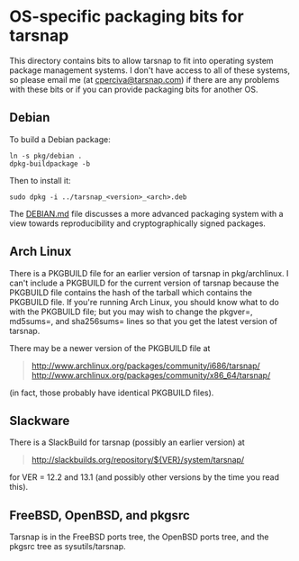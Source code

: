 OS-specific packaging bits for tarsnap
======================================

This directory contains bits to allow tarsnap to fit into operating system
package management systems.  I don't have access to all of these systems,
so please email me (at <cperciva@tarsnap.com>) if there are any problems
with these bits or if you can provide packaging bits for another OS.


Debian
------

To build a Debian package:

    ln -s pkg/debian .
    dpkg-buildpackage -b

Then to install it:

    sudo dpkg -i ../tarsnap_<version>_<arch>.deb

The [DEBIAN.md](DEBIAN.md) file discusses a more advanced packaging system
with a view towards reproducibility and cryptographically signed packages.


Arch Linux
----------

There is a PKGBUILD file for an earlier version of tarsnap in pkg/archlinux.
I can't include a PKGBUILD for the current version of tarsnap because the
PKGBUILD file contains the hash of the tarball which contains the PKGBUILD
file.  If you're running Arch Linux, you should know what to do with the
PKGBUILD file; but you may wish to change the pkgver=, md5sums=, and
sha256sums= lines so that you get the latest version of tarsnap.

There may be a newer version of the PKGBUILD file at

> http://www.archlinux.org/packages/community/i686/tarsnap/
> http://www.archlinux.org/packages/community/x86_64/tarsnap/

(in fact, those probably have identical PKGBUILD files).


Slackware
---------

There is a SlackBuild for tarsnap (possibly an earlier version) at

> http://slackbuilds.org/repository/${VER}/system/tarsnap/

for VER = 12.2 and 13.1 (and possibly other versions by the time
you read this).


FreeBSD, OpenBSD, and pkgsrc
----------------------------

Tarsnap is in the FreeBSD ports tree, the OpenBSD ports tree, and
the pkgsrc tree as sysutils/tarsnap.
